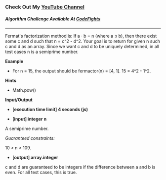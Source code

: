 ### Check Out My [YouTube Channel](https://www.YouTube.com/CodingTutorials360)

##### Algorithm Challenge Available At [CodeFights](https://codefights.com/company-challenges/uber/HNQwGHfKAoYsz9KX6)
---
Fermat's factorization method is:
If a · b = n  (where a ≤ b), then there exist some c and d such that n = c^2 - d^2.
Your goal is to return for given n such c and d as an array.
Since we want c and d to be uniquely determined, in all test cases n is a semiprime number.

**Example**

- For n = 15, the output should be
fermactor(n) = [4, 1].
15 = 4^2 - 1^2.

**Hints**
-   Math.pow()

**Input/Output**

- **[execution time limit] 4 seconds (js)**

- **[input] integer n**

A semiprime number.

*Guaranteed constraints:*

10 < n < 109.

- **[output] array.integer**

c and d are guaranteed to be integers if the difference between a and b is even. For all test cases, this is true.

